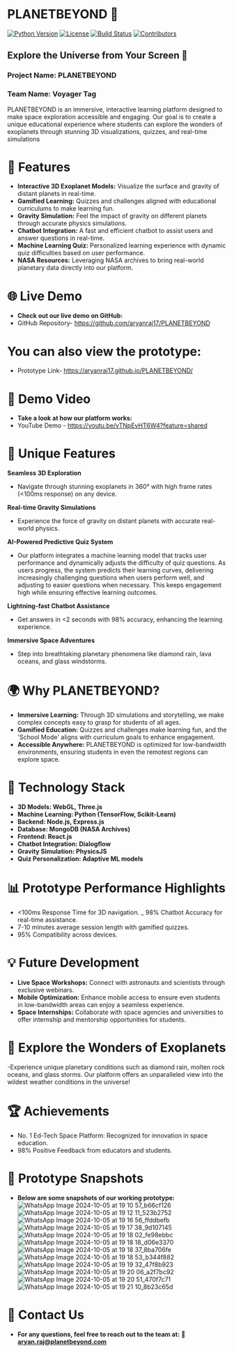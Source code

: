 # PLANETBEYOND 🚀

[![Python Version](https://img.shields.io/badge/Python-3.8%2B-blue.svg)](https://www.python.org/)
[![License](https://img.shields.io/badge/License-MIT-green.svg)](LICENSE)
[![Build Status](https://img.shields.io/badge/Build-Passing-brightgreen.svg)](https://github.com/yourusername/ecommerce-system)
[![Contributors](https://img.shields.io/badge/Contributors-1-orange.svg)](https://github.com/yourusername/ecommerce-system/graphs/contributors)
  
## Explore the Universe from Your Screen 🌌 
### Project Name: PLANETBEYOND

### Team Name: Voyager Tag


PLANETBEYOND is an immersive, interactive learning platform designed to make space exploration accessible and engaging. Our goal is to create a unique educational experience where students can explore the wonders of exoplanets through stunning 3D visualizations, quizzes, and real-time simulations

# 🌟 Features
- **Interactive 3D Exoplanet Models:** Visualize the surface and gravity of distant planets in real-time.
- **Gamified Learning:** Quizzes and challenges aligned with educational curriculums to make learning fun.
- **Gravity Simulation:** Feel the impact of gravity on different planets through accurate physics simulations.
- **Chatbot Integration:** A fast and efficient chatbot to assist users and answer questions in real-time.
- **Machine Learning Quiz:** Personalized learning experience with dynamic quiz difficulties based on user performance.
- **NASA Resources:** Leveraging NASA archives to bring real-world planetary data directly into our platform.

# 🌐 Live Demo
- **Check out our live demo on GitHub:**
- GitHub Repository- https://github.com/aryanraj17/PLANETBEYOND

# **You can also view the prototype:**
- Prototype Link- https://aryanraj17.github.io/PLANETBEYOND/

# 🎥 Demo Video
- **Take a look at how our platform works:**
-  YouTube Demo - https://youtu.be/vTNpEvHT6W4?feature=shared

# 🚀 Unique Features
**Seamless 3D Exploration**
- Navigate through stunning exoplanets in 360° with high frame rates (<100ms response) on any device.

**Real-time Gravity Simulations**
- Experience the force of gravity on distant planets with accurate real-world physics.
  
**AI-Powered Predictive Quiz System**
- Our platform integrates a machine learning model that tracks user performance and dynamically adjusts the difficulty of quiz questions. As users progress, the system predicts their learning curves, delivering increasingly challenging questions when users perform well, and adjusting to easier questions when necessary. This keeps engagement high while ensuring effective learning outcomes.

**Lightning-fast Chatbot Assistance**
- Get answers in <2 seconds with 98% accuracy, enhancing the learning experience.

**Immersive Space Adventures**
- Step into breathtaking planetary phenomena like diamond rain, lava oceans, and glass windstorms.

# 🌍 Why PLANETBEYOND?
- **Immersive Learning:** Through 3D simulations and storytelling, we make complex concepts easy to grasp for students of all ages.
- **Gamified Education:** Quizzes and challenges make learning fun, and the 'School Mode' aligns with curriculum goals to enhance engagement.
- **Accessible Anywhere:** PLANETBEYOND is optimized for low-bandwidth environments, ensuring students in even the remotest regions can explore space.

# 🔧 Technology Stack
- **3D Models: WebGL, Three.js**
- **Machine Learning: Python (TensorFlow, Scikit-Learn)**
- **Backend: Node.js, Express.js**
- **Database: MongoDB (NASA Archives)**
- **Frontend: React.js**
- **Chatbot Integration: Dialogflow**
- **Gravity Simulation: PhysicsJS**
- **Quiz Personalization: Adaptive ML models**

# 📊 Prototype Performance Highlights
- <100ms Response Time for 3D navigation.
_ 98% Chatbot Accuracy for real-time assistance.
- 7-10 minutes average session length with gamified quizzes.
- 95% Compatibility across devices.

# 💡 Future Development
- **Live Space Workshops:** Connect with astronauts and scientists through exclusive webinars.
- **Mobile Optimization:** Enhance mobile access to ensure even students in low-bandwidth areas can enjoy a seamless experience.
- **Space Internships:** Collaborate with space agencies and universities to offer internship and mentorship opportunities for students.


# 🌌 Explore the Wonders of Exoplanets
-Experience unique planetary conditions such as diamond rain, molten rock oceans, and glass storms. Our platform offers an unparalleled view into the wildest weather conditions in the universe!

# 🏆 Achievements
- No. 1 Ed-Tech Space Platform: Recognized for innovation in space education.
- 98% Positive Feedback from educators and students.

# 📸 Prototype Snapshots
- **Below are some snapshots of our working prototype:**
![WhatsApp Image 2024-10-05 at 19 10 57_b66cf126](https://github.com/user-attachments/assets/92ab9a30-3226-42c9-8235-005d2d0306f7)
![WhatsApp Image 2024-10-05 at 19 12 11_523b2752](https://github.com/user-attachments/assets/3a43632e-b059-4589-8ae2-06b46d63797e)
![WhatsApp Image 2024-10-05 at 19 16 56_ffddbefb](https://github.com/user-attachments/assets/d519e721-023a-4f21-a434-ff8ed71b5496)
![WhatsApp Image 2024-10-05 at 19 17 38_9d107145](https://github.com/user-attachments/assets/17bdea95-51fb-458e-80a7-6ee53844f088)
![WhatsApp Image 2024-10-05 at 19 18 02_fe98ebbc](https://github.com/user-attachments/assets/eb0939c9-b209-4733-afac-2d2eb9b63aaf)
![WhatsApp Image 2024-10-05 at 19 18 18_d06e3370](https://github.com/user-attachments/assets/1e79590a-5eba-4a31-bbb2-4c67fa861e79)
![WhatsApp Image 2024-10-05 at 19 18 37_8ba706fe](https://github.com/user-attachments/assets/b55917a0-e22d-42ad-a13f-92d3e2fe2674)
![WhatsApp Image 2024-10-05 at 19 18 53_b344f882](https://github.com/user-attachments/assets/7c6bd5bc-7e50-494f-894d-71f271129db2)
![WhatsApp Image 2024-10-05 at 19 19 32_47f8b923](https://github.com/user-attachments/assets/c52fa4e0-eb51-4216-9a15-6a51a177019b)
![WhatsApp Image 2024-10-05 at 19 20 06_a2f7bc92](https://github.com/user-attachments/assets/46592d2c-d3d3-4ba4-b775-9a7a1942e948)
![WhatsApp Image 2024-10-05 at 19 20 51_470f7c71](https://github.com/user-attachments/assets/c7390a72-9307-4984-b9f8-32219ff02631)
![WhatsApp Image 2024-10-05 at 19 21 10_8b23c65d](https://github.com/user-attachments/assets/d5bbf04d-613c-4674-8d1c-0179dab0cdca)


# 📧 Contact Us
- **For any questions, feel free to reach out to the team at:**
**📧 aryan.raj@planetbeyond.com**



